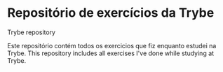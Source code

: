 # Repositório de exercícios da Trybe 
Trybe repository 

Este repositório contém todos os exercicios que fiz enquanto estudei na Trybe.
This repository includes all exercises I've done while studying at Trybe.
